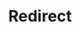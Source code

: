 ﻿---
layout: src/layouts/Redirect.astro
title: Redirect
redirect: /docs/deployments/packages
pubDate:  2023-01-01
navSearch: false
navSitemap: false
navMenu: false
---
